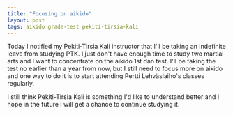 ```yaml
---
title: "Focusing on aikido"
layout: post
tags: aikido grade-test pekiti-tirsia-kali
---
```

Today I notified my Pekiti-Tirsia Kali instructor that I'll be taking an indefinite leave from studying PTK. I just don't have enough time to study two martial arts and I want to concentrate on the aikido 1st dan test. I'll be taking the test no earlier than a year from now, but I still need to focus more on aikido and one way to do it is to start attending Pertti Lehväslaiho's classes regularly.

I still think Pekiti-Tirsia Kali is something I'd like to understand better and I hope in the future I will get a chance to continue studying it.

